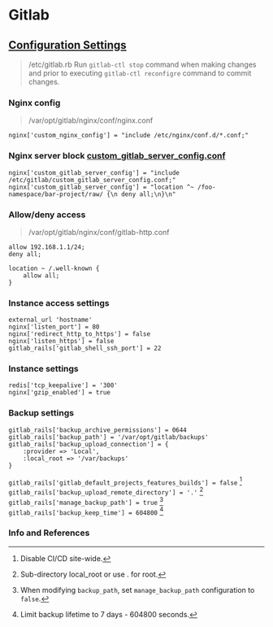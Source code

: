 # Gitlab

## [Configuration Settings][gitlab-rb-template]
> /etc/gitlab.rb
> Run `gitlab-ctl stop` command when making changes and prior to executing `gitlab-ctl reconfigre` command to commit changes.

### Nginx config
> /var/opt/gitlab/nginx/conf/nginx.conf
```
nginx['custom_nginx_config'] = "include /etc/nginx/conf.d/*.conf;"
```

### Nginx server block [custom_gitlab_server_config.conf][custom-nginx-settings]
```
nginx['custom_gitlab_server_config'] = "include /etc/gitlab/custom_gitlab_server_config.conf;"
nginx['custom_gitlab_server_config'] = "location ^~ /foo-namespace/bar-project/raw/ {\n deny all;\n}\n"
```

### Allow/deny access
> /var/opt/gitlab/nginx/conf/gitlab-http.conf
```
allow 192.168.1.1/24;
deny all;

location ~ /.well-known {
    allow all;
}
```

### Instance access settings

```
external_url 'hostname'
nginx['listen_port'] = 80
nginx['redirect_http_to_https'] = false
nginx['listen_https'] = false
gitlab_rails['gitlab_shell_ssh_port'] = 22
```

### Instance settings
```
redis['tcp_keepalive'] = '300'
nginx['gzip_enabled'] = true
```

### Backup settings
```
gitlab_rails['backup_archive_permissions'] = 0644
gitlab_rails['backup_path'] = '/var/opt/gitlab/backups'
gitlab_rails['backup_upload_connection'] = {
	:provider => 'Local',
	:local_root => '/var/backups'
}
```

`gitlab_rails['gitlab_default_projects_features_builds'] = false` [^3]\
`gitlab_rails['backup_upload_remote_directory'] = '.'` [^1]\
`gitlab_rails['manage_backup_path'] = true` [^4]\
`gitlab_rails['backup_keep_time'] = 604800` [^2]

### Info and References
[^1]: Sub-directory local_root or use . for root.
[^2]: Limit backup lifetime to 7 days - 604800 seconds.
[^3]: Disable CI/CD site-wide.
[^4]: When modifying `backup_path`, set `manage_backup_path` configuration to `false`.

[gitlab-rb-template]: https://gitlab.com/gitlab-org/omnibus-gitlab/blob/master/files/gitlab-config-template/gitlab.rb.template "gitlab.rb.template"
[custom-nginx-settings]: https://docs.gitlab.com/omnibus/settings/nginx.html#inserting-custom-nginx-settings-into-the-gitlab-server-block "Insert Custom Nginx settings to GitLab server block"
